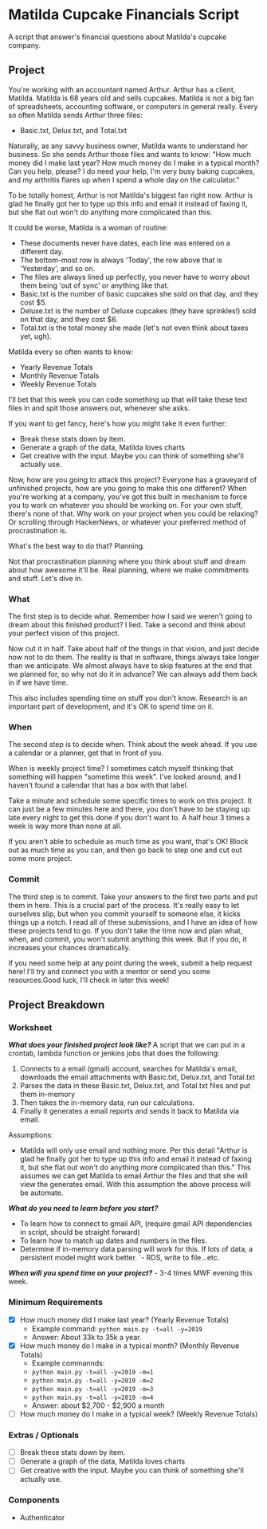 # Matilda Cupcake Financials Script

A script that answer's financial questions about Matilda's cupcake company. 

## Project

You're working with an accountant named Arthur. Arthur has a client, Matilda.  Matilda is 68 years old and sells cupcakes.  Matilda is not a big fan of 
spreadsheets, accounting software, or computers in general really. Every so often Matilda sends Arthur three files:

- Basic.txt, Delux.txt, and Total.txt

Naturally, as any savvy business owner, Matilda wants to understand her business.  So she sends Arthur those files and wants to know: "How much money did I make 
last year? How much money do I make in a typical month?  Can you help, please? I do need your help,  I'm very busy baking cupcakes, and my arthritis flares 
up when I spend a whole day on the calculator."

To be totally honest, Arthur is not Matilda's biggest fan right now.  Arthur is glad he finally got her to type up this info and email it instead of faxing it, 
but she flat out won't do anything more complicated than this.

It could be worse, Matilda is a woman of routine:
- These documents never have dates, each line was entered on a different day.  
- The bottom-most row is always 'Today', the row above that is 'Yesterday', and so on.
- The files are always lined up perfectly, you never have to worry about them being 'out of sync' or anything like that.
- Basic.txt is the number of basic cupcakes she sold on that day, and they cost $5.  
- Deluxe.txt is the number of Deluxe cupcakes (they have sprinkles!) sold on that day, and they cost $6.  
- Total.txt is the total money she made (let's not even think about taxes yet, ugh).

Matilda every so often wants to know:
- Yearly Revenue Totals
- Monthly Revenue Totals
- Weekly Revenue Totals

I'll bet that this week you can code something up that will take these text files in and spit those answers out, whenever she asks.

If you want to get fancy, here's how you might take it even further:
- Break these stats down by item.
- Generate a graph of the data, Matilda loves charts
- Get creative with the input.  Maybe you can think of something she'll actually use.

Now, how are you going to attack this project? Everyone has a graveyard of unfinished projects, how are you going to make this one different? When you're working 
at a company, you've got this built in mechanism to force you to work on whatever you should be working on. For your own stuff, there's none of that.
Why work on your project when you could be relaxing? Or scrolling through HackerNews, or whatever your preferred method of
procrastination is. 

What's the best way to do that? Planning. 

Not that procrastination planning where you think about stuff and dream about how awesome it'll be. Real planning, where we make commitments and stuff. 
Let's dive in. 

### What

The first step is to decide what. Remember how I said we weren't going to dream about this finished product? I lied. Take a second and think 
about your perfect vision of this project. 

Now cut it in half. Take about half of the things in that vision, and just decide now not to do them. The reality is that in software, things always take 
longer than we anticipate. We almost always have to skip features at the end that we planned for, so why not do it in advance? We can always add them back 
in if we have time. 

This also includes spending time on stuff you don't know. Research is an important part of development, and it's OK to spend time on it. 

### When
The second step is to decide when. Think about the week ahead. If you use a calendar or a planner, get that in front of you. 

When is weekly project time? I sometimes catch myself thinking that something will happen "sometime this week". I've looked around, and I haven't found a 
calendar that has a box with that label. 

Take a minute and schedule some specific times to work on this project. It can just be a few minutes here and there, you don't have to be staying up late every 
night to get this done if you don't want to. A half hour 3 times a week is way more than none at all. 

If you aren't able to schedule as much time as you want, that's OK! Block out as much time as you can, and then go back to step one and cut out some more project. 

### Commit 

The third step is to commit.  Take your answers to the first two parts and put them in here. This is a crucial part of the process. It's really easy to let 
ourselves slip, but when you commit yourself to someone else, it kicks things up a notch. I read all of these submissions, and I have an idea of how these 
projects tend to go. If you don't take the time now and plan what, when, and commit, you won't submit anything this week. But if you do, it increases your 
chances dramatically. 

If you need some help at any point during the week, submit a help request here!  I'll try and connect you with a mentor or send you some resources.Good luck, 
I'll check in later this week!


## Project Breakdown

### Worksheet

***What does your finished project look like?***
A script that we can put in a crontab, lambda function or jenkins jobs that does the following:
1. Connects to a email (gmail) account, searches for Matilda's email, downloads the email attachments with Basic.txt, Delux.txt, and Total.txt
2. Parses the data in these Basic.txt, Delux.txt, and Total.txt files and put them in-memory
3. Then takes the in-memory data, run our calculations.
4. Finally it generates a email reports and sends it back to Matilda via email.

Assumptions:
- Matilda will only use email and nothing more. Per this detail "Arthur is glad he finally got her to type up this info and
email it instead of faxing it, but she flat out won't do anything more complicated than this." This assumes we can get
Matilda to email Arthur the files and that she will view the generates email. With this assumption the above process will
be automate.

***What do you need to learn before you start?***
- To learn how to connect to gmail API, (require gmail API dependencies in script, should be straight forward)
- To learn how to match up dates and numbers in the files.
- Determine if in-memory data parsing will work for this. If lots of data, a persistent model might work better.
`- RDS, write to file...etc.

***When will you spend time on your project?***
    - 3-4 times MWF evening this week.


### Minimum Requirements
- [X] How much money did I make last year? (Yearly Revenue Totals)
    - Example command: `python main.py -t=all -y=2019`
    - Answer: About 33k to 35k a year.
- [X] How much money do I make in a typical month? (Monthly Revenue Totals)
    - Example commannds:
    - `python main.py -t=all -y=2019 -m=1`
    - `python main.py -t=all -y=2019 -m=2`
    - `python main.py -t=all -y=2019 -m=3`
    - `python main.py -t=all -y=2019 -m=4`
    - Answer: about $2,700 - $2,900 a month
- [ ] How much money do I make in a typical week? (Weekly Revenue Totals)

### Extras / Optionals
- [ ] Break these stats down by item.
- [ ] Generate a graph of the data, Matilda loves charts
- [ ] Get creative with the input.  Maybe you can think of something she'll actually use.

### Components
- Authenticator




